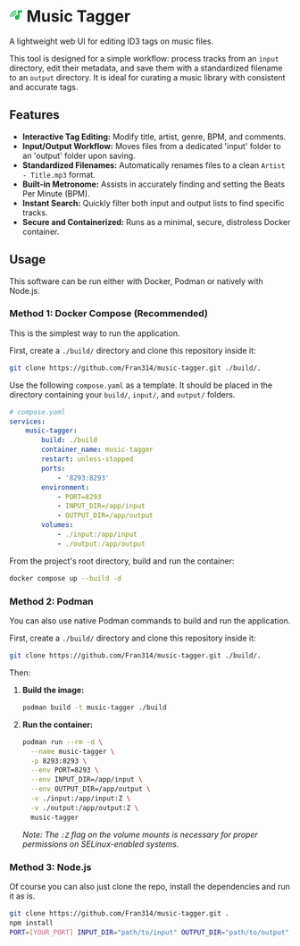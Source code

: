 # <img src="./assets/icon.svg" width="24px" height="24px"> Music Tagger

A lightweight web UI for editing ID3 tags on music files.

This tool is designed for a simple workflow: process tracks from an `input`
directory, edit their metadata, and save them with a standardized filename to an
`output` directory. It is ideal for curating a music library with consistent and
accurate tags.

## Features

- **Interactive Tag Editing:** Modify title, artist, genre, BPM, and comments.
- **Input/Output Workflow:** Moves files from a dedicated 'input' folder to an
  'output' folder upon saving.
- **Standardized Filenames:** Automatically renames files to a clean
  `Artist - Title.mp3` format.
- **Built-in Metronome:** Assists in accurately finding and setting the Beats
  Per Minute (BPM).
- **Instant Search:** Quickly filter both input and output lists to find
  specific tracks.
- **Secure and Containerized:** Runs as a minimal, secure, distroless Docker
  container.

## Usage

This software can be run either with Docker, Podman or natively with Node.js.

### Method 1: Docker Compose (Recommended)

This is the simplest way to run the application.

First, create a `./build/` directory and clone this repository inside it:

```bash
git clone https://github.com/Fran314/music-tagger.git ./build/.
```

Use the following `compose.yaml` as a template. It should be placed in the
directory containing your `build/`, `input/`, and `output/` folders.

```yaml
# compose.yaml
services:
    music-tagger:
        build: ./build
        container_name: music-tagger
        restart: unless-stopped
        ports:
            - '8293:8293'
        environment:
            - PORT=8293
            - INPUT_DIR=/app/input
            - OUTPUT_DIR=/app/output
        volumes:
            - ./input:/app/input
            - ./output:/app/output
```

From the project's root directory, build and run the container:

```bash
docker compose up --build -d
```

### Method 2: Podman

You can also use native Podman commands to build and run the application.

First, create a `./build/` directory and clone this repository inside it:

```bash
git clone https://github.com/Fran314/music-tagger.git ./build/.
```

Then:

1.  **Build the image:**

    ```bash
    podman build -t music-tagger ./build
    ```

2.  **Run the container:**
    ```bash
    podman run --rm -d \
      --name music-tagger \
      -p 8293:8293 \
      --env PORT=8293 \
      --env INPUT_DIR=/app/input \
      --env OUTPUT_DIR=/app/output \
      -v ./input:/app/input:Z \
      -v ./output:/app/output:Z \
      music-tagger
    ```
    _Note: The `:Z` flag on the volume mounts is necessary for proper
    permissions on SELinux-enabled systems._

### Method 3: Node.js

Of course you can also just clone the repo, install the dependencies and run it
as is.

```bash
git clone https://github.com/Fran314/music-tagger.git .
npm install
PORT=[YOUR_PORT] INPUT_DIR="path/to/input" OUTPUT_DIR="path/to/output" npm start
```
